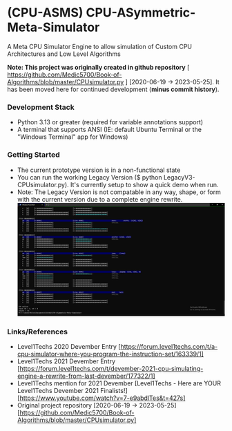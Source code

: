 # (CPU-ASMS) CPU-ASymmetric-Meta-Simulator
A Meta CPU Simulator Engine to allow simulation of Custom CPU Architectures and Low Level Algorithms

**Note: This project was originally created in github repository** [ https://github.com/Medic5700/Book-of-Algorithms/blob/master/CPUsimulator.py ] [2020-06-19 -> 2023-05-25].
It has been moved here for continued development (**minus commit history**).

### Development Stack
- Python 3.13 or greater (required for variable annotations support)
- A terminal that supports ANSI (IE: default Ubuntu Terminal or the "Windows Terminal" app for Windows)

### Getting Started
- The current prototype version is in a non-functional state
- You can run the working Legacy Version ($ python LegacyV3-CPUsimulator.py). It's currently setup to show a quick demo when run.
- Note: The Legacy Version is not compatable in any way, shape, or form with the current version due to a complete engine rewrite.
![Legacy Screen Shot](ReadMe-Pic01.png)

### Links/References
- Level1Techs 2020 Devember Entry [https://forum.level1techs.com/t/a-cpu-simulator-where-you-program-the-instruction-set/163339/1]
- Level1Techs 2021 Devember Entry [https://forum.level1techs.com/t/devember-2021-cpu-simulating-engine-a-rewrite-from-last-devember/177322/1]
- Level1Techs mention for 2021 Devember [Level1Techs - Here are YOUR Level1Techs Devember 2021 Finalists!] [https://www.youtube.com/watch?v=7-e9abdlTes&t=427s]
- Original project repository [2020-06-19 -> 2023-05-25] [https://github.com/Medic5700/Book-of-Algorithms/blob/master/CPUsimulator.py]
